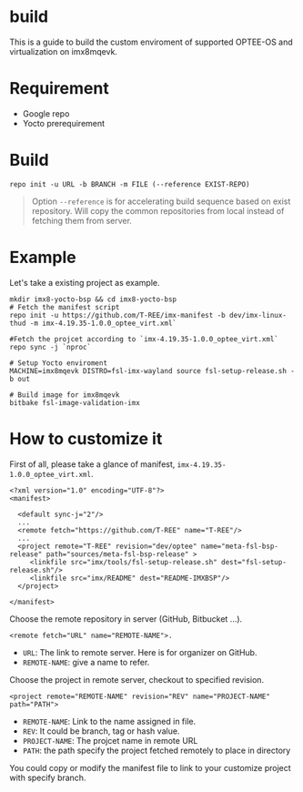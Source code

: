 # build

This is a guide to build the custom enviroment of supported OPTEE-OS and virtualization on imx8mqevk.

# Requirement

- Google repo
- Yocto prerequirement

# Build

`repo init -u URL -b BRANCH -m FILE (--reference EXIST-REPO)`
> Option `--reference` is for accelerating build sequence based on exist repository. Will copy the common repositories from local instead of fetching them from server.

# Example

Let's take a existing project as example.

```
mkdir imx8-yocto-bsp && cd imx8-yocto-bsp
# Fetch the manifest script
repo init -u https://github.com/T-REE/imx-manifest -b dev/imx-linux-thud -m imx-4.19.35-1.0.0_optee_virt.xml`

#Fetch the projcet according to `imx-4.19.35-1.0.0_optee_virt.xml`
repo sync -j `nproc`

# Setup Yocto enviroment
MACHINE=imx8mqevk DISTRO=fsl-imx-wayland source fsl-setup-release.sh -b out

# Build image for imx8mqevk
bitbake fsl-image-validation-imx
```

# How to customize it

First of all, please take a glance of manifest, `imx-4.19.35-1.0.0_optee_virt.xml`.

```
<?xml version="1.0" encoding="UTF-8"?>
<manifest>

  <default sync-j="2"/>
  ...
  <remote fetch="https://github.com/T-REE" name="T-REE"/>
  ...
  <project remote="T-REE" revision="dev/optee" name="meta-fsl-bsp-release" path="sources/meta-fsl-bsp-release" >
     <linkfile src="imx/tools/fsl-setup-release.sh" dest="fsl-setup-release.sh"/>
     <linkfile src="imx/README" dest="README-IMXBSP"/>
  </project>

</manifest>
```

Choose the remote repository in server (GitHub, Bitbucket ...).

`<remote fetch="URL" name="REMOTE-NAME">.`
* `URL`: The link to remote server. Here is for organizer on GitHub.
* `REMOTE-NAME`: give a name to refer.

Choose the project in remote server, checkout to specified revision.

`<project remote="REMOTE-NAME" revision="REV" name="PROJECT-NAME" path="PATH">`

* `REMOTE-NAME`: Link to the name assigned in file.
* `REV`: It could be branch, tag or hash value.
* `PROJECT-NAME`: The projcet name in remote URL
* `PATH`: the path specify the project fetched remotely to place in directory

You could copy or modify the manifest file to link to your customize project with specify branch.